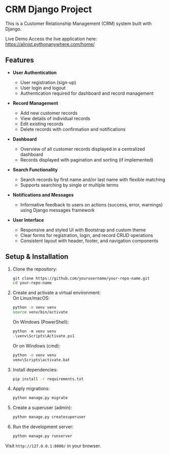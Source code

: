 # CRM Django Project

This is a Customer Relationship Management (CRM) system built with Django.

Live Demo
Access the live application here: https://alinist.pythonanywhere.com/home/

## Features

- **User Authentication**
    - User registration (sign-up)
    - User login and logout
    - Authentication required for dashboard and record management
        
- **Record Management**
    - Add new customer records
    - View details of individual records
    - Edit existing records
    - Delete records with confirmation and notifications
        
- **Dashboard**
    - Overview of all customer records displayed in a centralized dashboard
    - Records displayed with pagination and sorting (if implemented)
        
- **Search Functionality**
    - Search records by first name and/or last name with flexible matching
    - Supports searching by single or multiple terms
        
- **Notifications and Messages**
    - Informative feedback to users on actions (success, error, warnings) using Django messages framework

- **User Interface**    
    - Responsive and styled UI with Bootstrap and custom theme
    - Clear forms for registration, login, and record CRUD operations
    - Consistent layout with header, footer, and navigation components

## Setup & Installation

1. Clone the repository:  
    ```bash
    git clone https://github.com/yourusername/your-repo-name.git
    cd your-repo-name
    ```

2. Create and activate a virtual environment:  
    On Linux/macOS:
    ```bash
    python -m venv venv
    source venv/bin/activate
    ```
    On Windows (PowerShell):
    ```powershell
    python -m venv venv
    .\venv\Scripts\Activate.ps1
    ```
    Or on Windows (cmd):
    ```cmd
    python -m venv venv
    venv\Scripts\activate.bat
    ```

3. Install dependencies:  
    ```bash
    pip install -r requirements.txt
    ```

4. Apply migrations:  
    ```bash
    python manage.py migrate
    ```

5. Create a superuser (admin):  
    ```bash
    python manage.py createsuperuser
    ```

6. Run the development server:  
    ```bash
    python manage.py runserver
    ```

Visit `http://127.0.0.1:8000/` in your browser.
